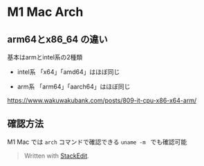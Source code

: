# M1 Mac Arch

## arm64とx86_64 の違い
基本はarmとintel系の2種類

- intel系
「x64」「amd64」はほぼ同じ

- arm系
「arm64」「aarch64」はほぼ同じ

https://www.wakuwakubank.com/posts/809-it-cpu-x86-x64-arm/


## 確認方法
M1 Mac では `arch` コマンドで確認できる
`uname -m ` でも確認可能


> Written with [StackEdit](https://stackedit.io/).
<!--stackedit_data:
eyJoaXN0b3J5IjpbLTE0NDkxMzk2MDVdfQ==
-->